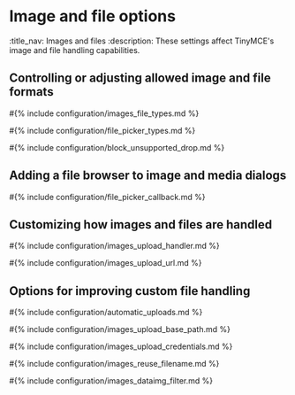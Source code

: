 # Image and file options
:title_nav: Images and files
:description: These settings affect TinyMCE's image and file handling capabilities.

## Controlling or adjusting allowed image and file formats

#{% include configuration/images_file_types.md %}

#{% include configuration/file_picker_types.md %}

#{% include configuration/block_unsupported_drop.md %}

## Adding a file browser to image and media dialogs

#{% include configuration/file_picker_callback.md %}

## Customizing how images and files are handled

#{% include configuration/images_upload_handler.md %}

#{% include configuration/images_upload_url.md %}

## Options for improving custom file handling

#{% include configuration/automatic_uploads.md %}

#{% include configuration/images_upload_base_path.md %}

#{% include configuration/images_upload_credentials.md %}

#{% include configuration/images_reuse_filename.md %}

#{% include configuration/images_dataimg_filter.md %}
